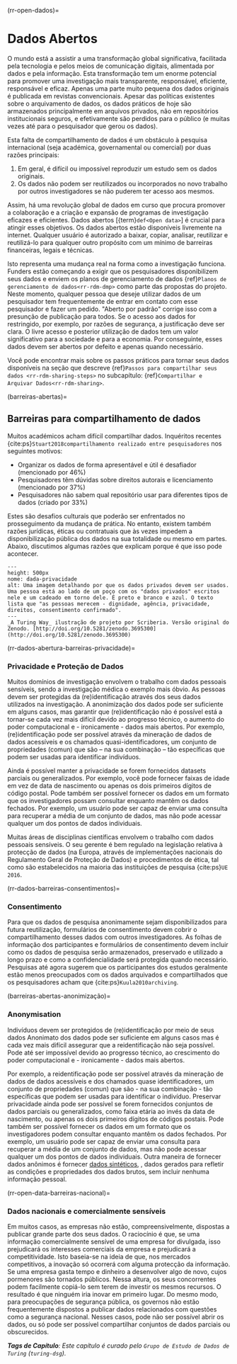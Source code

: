 (rr-open-dados)=
# Dados Abertos

O mundo está a assistir a uma transformação global significativa, facilitada pela tecnologia e pelos meios de comunicação digitais, alimentada por dados e pela informação. Esta transformação tem um enorme potencial para promover uma investigação mais transparente, responsável, eficiente, responsável e eficaz. Apenas uma parte muito pequena dos dados originais é publicada em revistas convencionais. Apesar das políticas existentes sobre o arquivamento de dados, os dados práticos de hoje são armazenados principalmente em arquivos privados, não em repositórios institucionais seguros, e efetivamente são perdidos para o público (e muitas vezes até para o pesquisador que gerou os dados).

Esta falta de compartilhamento de dados é um obstáculo à pesquisa internacional (seja académica, governamental ou comercial) por duas razões principais:

1. Em geral, é difícil ou impossível reproduzir um estudo sem os dados originais.
2. Os dados não podem ser reutilizados ou incorporados no novo trabalho por outros investigadores se não puderem ter acesso aos mesmos.

Assim, há uma revolução global de dados em curso que procura promover a colaboração e a criação e expansão de programas de investigação eficazes e eficientes. Dados abertos [{term}`def<Open data>`] é crucial para atingir esses objetivos. Os dados abertos estão disponíveis livremente na internet. Qualquer usuário é autorizado a baixar, copiar, analisar, reutilizar e reutilizá-lo para qualquer outro propósito com um mínimo de barreiras financeiras, legais e técnicas.

Isto representa uma mudança real na forma como a investigação funciona. Funders estão começando a exigir que os pesquisadores disponibilizem seus dados e enviem os planos de gerenciamento de dados {ref}`Planos de gerenciamento de dados<rr-rdm-dmp>` como parte das propostas do projeto. Neste momento, qualquer pessoa que deseje utilizar dados de um pesquisador tem frequentemente de entrar em contato com esse pesquisador e fazer um pedido. "Aberto por padrão" corrige isso com a presunção de publicação para todos. Se o acesso aos dados for restringido, por exemplo, por razões de segurança, a justificação deve ser clara. O livre acesso e posterior utilização de dados tem um valor significativo para a sociedade e para a economia. Por conseguinte, esses dados devem ser abertos por defeito e apenas quando necessário.

Você pode encontrar mais sobre os passos práticos para tornar seus dados disponíveis na seção que descreve {ref}`Passos para compartilhar seus dados <rr-rdm-sharing-steps>` no subcapítulo: {ref}`Compartilhar e Arquivar Dados<rr-rdm-sharing>`.

(barreiras-abertas)=
## Barreiras para compartilhamento de dados
Muitos académicos acham difícil compartilhar dados. Inquéritos recentes {cite:ps}`Stuart2018compartilhamento realizado entre pesquisadores` nos seguintes motivos:

- Organizar os dados de forma apresentável e útil é desafiador (mencionado por 46%)
- Pesquisadores têm dúvidas sobre direitos autorais e licenciamento (mencionado por 37%)
- Pesquisadores não sabem qual repositório usar para diferentes tipos de dados (criado por 33%)

Estes são desafios culturais que poderão ser enfrentados no prosseguimento da mudança de prática. No entanto, existem também razões jurídicas, éticas ou contratuais que às vezes impedem a disponibilização pública dos dados na sua totalidade ou mesmo em partes. Abaixo, discutimos algumas razões que explicam porque é que isso pode acontecer.

```{figure} ../../figures/data-privacy.jpg
---
height: 500px
nome: dada-privacidade
alt: Uma imagem detalhando por que os dados privados devem ser usados. Uma pessoa está ao lado de um poço com os "dados privados" escritos nele e um cadeado em torno dele. É preto e branco e azul. O texto lista que "as pessoas merecem - dignidade, agência, privacidade, direitos, consentimento confirmado".
---
_A Turing Way_ ilustração de projeto por Scriberia. Versão original do Zenodo. [http://doi.org/10.5281/zenodo.3695300](http://doi.org/10.5281/zenodo.3695300)
```

(rr-dados-abertura-barreiras-privacidade)=
### Privacidade e Proteção de Dados

Muitos domínios de investigação envolvem o trabalho com dados pessoais sensíveis, sendo a investigação médica o exemplo mais óbvio. As pessoas devem ser protegidas da (re)identificação através dos seus dados utilizados na investigação. A anonimização dos dados pode ser suficiente em alguns casos, mas garantir que (re)identificação não é possível está a tornar-se cada vez mais difícil devido ao progresso técnico, o aumento do poder computacional e - ironicamente - dados mais abertos. Por exemplo, (re)identificação pode ser possível através da mineração de dados de dados acessíveis e os chamados quasi-identificadores, um conjunto de propriedades (comun) que são – na sua combinação – tão específicas que podem ser usadas para identificar indivíduos.

Ainda é possível manter a privacidade se forem fornecidos datasets parciais ou generalizados. Por exemplo, você pode fornecer faixas de idade em vez de data de nascimento ou apenas os dois primeiros dígitos de código postal. Pode também ser possível fornecer os dados em um formato que os investigadores possam consultar enquanto mantêm os dados fechados. Por exemplo, um usuário pode ser capaz de enviar uma consulta para recuperar a média de um conjunto de dados, mas não pode acessar qualquer um dos pontos de dados individuais.

Muitas áreas de disciplinas científicas envolvem o trabalho com dados pessoais sensíveis. O seu gerente é bem regulado na legislação relativa à protecção de dados (na Europa, através de implementações nacionais do Regulamento Geral de Proteção de Dados) e procedimentos de ética, tal como são estabelecidos na maioria das instituições de pesquisa {cite:ps}`UE 2016`.

(rr-dados-barreiras-consentimentos)=
### Consentimento

Para que os dados de pesquisa anonimamente sejam disponibilizados para futura reutilização, formulários de consentimento devem cobrir o compartilhamento desses dados com outros investigadores. As folhas de informação dos participantes e formulários de consentimento devem incluir como os dados de pesquisa serão armazenados, preservado e utilizado a longo prazo e como a confidencialidade será protegida quando necessário. Pesquisas até agora sugerem que os participantes dos estudos geralmente estão menos preocupados com os dados arquivados e compartilhados que os pesquisadores acham que {cite:ps}`Kuula2010archiving`.

(barreiras-abertas-anonimização)=
### Anonymisation

Indivíduos devem ser protegidos de (re)identificação por meio de seus dados Anonimato dos dados pode ser suficiente em alguns casos mas é cada vez mais difícil assegurar que a reidentificação não seja possível. Pode até ser impossível devido ao progresso técnico, ao crescimento do poder computacional e - ironicamente - dados mais abertos.

Por exemplo, a reidentificação pode ser possível através da mineração de dados de dados acessíveis e dos chamados quase identificadores, um conjunto de propriedades (comun) que são - na sua combinação - tão específicas que podem ser usadas para identificar o indivíduo. Preservar privacidade ainda pode ser possível se forem fornecidos conjuntos de dados parciais ou generalizados, como faixa etária ao invés da data de nascimento, ou apenas os dois primeiros dígitos de códigos postais. Pode também ser possível fornecer os dados em um formato que os investigadores podem consultar enquanto mantêm os dados fechados. Por exemplo, um usuário pode ser capaz de enviar uma consulta para recuperar a média de um conjunto de dados, mas não pode acessar qualquer um dos pontos de dados individuais. Outra maneira de fornecer dados anônimos é fornecer [dados sintéticos](https://en.wikipedia.org/wiki/Synthetic_data), , dados gerados para refletir as condições e propriedades dos dados brutos, sem incluir nenhuma informação pessoal.

(rr-open-data-barreiras-nacional)=
### Dados nacionais e comercialmente sensíveis

Em muitos casos, as empresas não estão, compreensivelmente, dispostas a publicar grande parte dos seus dados. O raciocínio é que, se uma informação comercialmente sensível de uma empresa for divulgada, isso prejudicará os interesses comerciais da empresa e prejudicará a competitividade. Isto baseia-se na ideia de que, nos mercados competitivos, a inovação só ocorrerá com alguma protecção da informação. Se uma empresa gasta tempo e dinheiro a desenvolver algo de novo, cujos pormenores são tornados públicos. Nessa altura, os seus concorrentes podem facilmente copiá-lo sem terem de investir os mesmos recursos. O resultado é que ninguém iria inovar em primeiro lugar. Do mesmo modo, para preocupações de segurança pública, os governos não estão frequentemente dispostos a publicar dados relacionados com questões como a segurança nacional. Nesses casos, pode não ser possível abrir os dados, ou só pode ser possível compartilhar conjuntos de dados parciais ou obscurecidos.

***Tags de Capítulo**: Este capítulo é curado pelo `Grupo de Estudo de Dados de Turing` (`turing-dsg`).*
